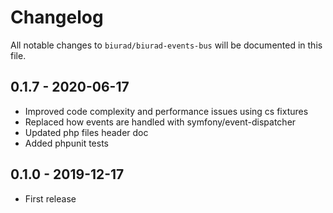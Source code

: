 # Changelog

All notable changes to `biurad/biurad-events-bus` will be documented in this file.

## 0.1.7 - 2020-06-17

- Improved code complexity and performance issues using cs fixtures
- Replaced how events are handled with symfony/event-dispatcher
- Updated php files header doc
- Added phpunit tests

## 0.1.0 - 2019-12-17

- First release
